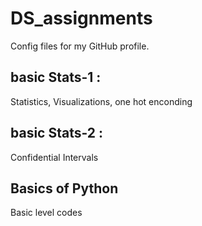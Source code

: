 # DS_assignments
Config files for my GitHub profile.

## basic Stats-1 : 
Statistics, Visualizations, one hot enconding

## basic Stats-2 :
Confidential Intervals

## Basics of Python
Basic level codes

## 
